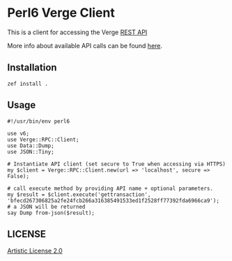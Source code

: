 # Perl6 Verge Client

This is a client for accessing the Verge [REST API](https://vergecurrency.com/langs/en/#developers)

More info about available API calls can be found [here](https://chainquery.com/bitcoin-api).

## Installation

`zef install .`

## Usage

```perl6
#!/usr/bin/env perl6

use v6;
use Verge::RPC::Client;
use Data::Dump;
use JSON::Tiny;

# Instantiate API client (set secure to True when accessing via HTTPS)
my $client = Verge::RPC::Client.new(url => 'localhost', secure => False);

# call execute method by providing API name + optional parameters.
my $result = $client.execute('gettransaction', 'bfecd267306825a2fe24fcb266a316385491533ed1f2528ff77392fda6966ca9');
# a JSON will be returned
say Dump from-json($result);
```

## LICENSE

[Artistic License 2.0](https://github.com/brakmic/Perl6-Verge-Client/blob/master/LICENSE)
